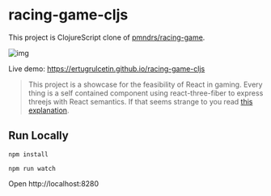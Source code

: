 # racing-game-cljs

This project is ClojureScript clone of [pmndrs/racing-game](https://github.com/pmndrs/racing-game).

![img](thumbnail.webp)

Live demo: https://ertugrulcetin.github.io/racing-game-cljs

> This project is a showcase for the feasibility of React in gaming. Every thing is a self contained component using react-three-fiber to express threejs with React semantics. If that seems strange to you read [this explanation](https://twitter.com/0xca0a/status/1282999626782650368).

## Run Locally
`npm install`

`npm run watch`

Open http://localhost:8280
